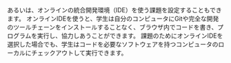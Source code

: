 あるいは、オンラインの統合開発環境（IDE）を使う課題を設定することもできます。 オンラインIDEを使うと、学生は自分のコンピュータにGitや完全な開発のツールチェーンをインストールすることなく、ブラウザ内でコードを書き、プログラムを実行し、協力しあうことができます。 課題のためにオンラインIDEを選択した場合でも、学生はコードを必要なソフトウェアを持つコンピュータのローカルにチェックアウトして実行できます。
